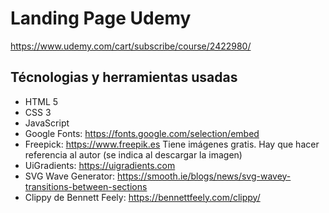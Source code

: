# Landing Page Udemy
<a href="https://www.udemy.com/cart/subscribe/course/2422980/">https://www.udemy.com/cart/subscribe/course/2422980/</a>

## Técnologias y herramientas usadas
* HTML 5
* CSS 3
* JavaScript
* Google Fonts: https://fonts.google.com/selection/embed
* Freepick: https://www.freepik.es
   Tiene imágenes gratis. Hay que hacer referencia al autor (se indica al descargar la imagen)
* UiGradients: https://uigradients.com
* SVG Wave Generator: https://smooth.ie/blogs/news/svg-wavey-transitions-between-sections
* Clippy de Bennett Feely: https://bennettfeely.com/clippy/